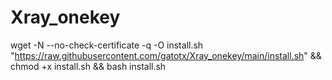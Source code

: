 # Xray_onekey

wget -N --no-check-certificate -q -O install.sh "https://raw.githubusercontent.com/gatotx/Xray_onekey/main/install.sh" && chmod +x install.sh && bash install.sh
